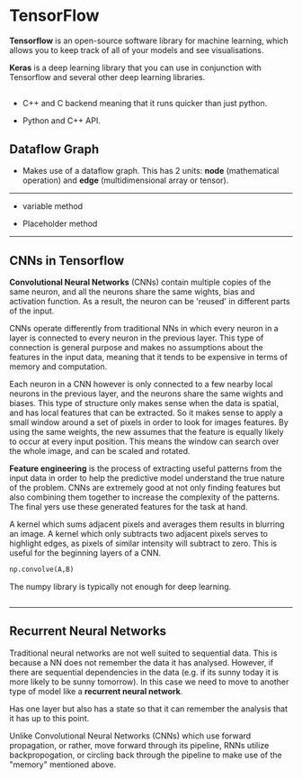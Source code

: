 # TensorFlow

**Tensorflow** is an open-source software library for machine learning, which allows you to keep track of all of your models and see visualisations.

**Keras** is a deep learning library that you can use in conjunction with Tensorflow and several other deep learning libraries.

##

* C++ and C backend meaning that it runs quicker than just python.

* Python and C++ API.

## Dataflow Graph

* Makes use of a dataflow graph. This has 2 units: **node** (mathematical operation) and **edge** (multidimensional array or tensor).


---

* variable method

* Placeholder method

---

## CNNs in Tensorflow

**Convolutional Neural Networks** (CNNs) contain multiple copies of the same neuron, and all the neurons share the same wights, bias and activation function. As a result, the neuron can be 'reused' in different parts of the input.

CNNs operate differently from traditional NNs in which every neuron in a layer is connected to every neuron in the previous layer. This type of connection is general purpose and makes no assumptions about the features in the input data, meaning that it tends to be expensive in terms of memory and computation.  

Each neuron in a CNN however is only connected to a few nearby local neurons in the previous layer, and the neurons share the same wights and biases. This type of structure only makes sense when the data is spatial, and has local features that can be extracted. So it makes sense to apply a small window around a set of pixels in order to look for images features. By using the same weights, the new assumes that the feature is equally likely to occur at every input position. This means the window can search over the whole image, and can be scaled and rotated.

**Feature engineering** is the process of extracting useful patterns from the input data in order to help the predictive model understand the true nature of the problem. CNNs are extremely good at not only finding features but also combining them together to increase the complexity of the patterns. The final yers use these generated features for the task at hand.

A kernel which sums adjacent pixels and averages them results in blurring an image. A kernel which only subtracts two adjacent pixels serves to highlight edges, as pixels of similar intensity will subtract to zero. This is useful for the beginning layers of a CNN.

```python
np.convolve(A,B)
```

The numpy library is typically not enough for deep learning.

```Tensorflow

```

---

## Recurrent Neural Networks

Traditional neural networks are not well suited to sequential data. This is because a NN does not remember the data it has analysed. However, if there are sequential dependencies in the data (e.g. if its sunny today it is more likely to be sunny tomorrow). In this case we need to move to another type of model like a **recurrent neural network**.

Has one layer but also has a state so that it can remember the analysis that it has up to this point.

Unlike Convolutional Neural Networks (CNNs) which use forward propagation, or rather, move forward through its pipeline, RNNs utilize backpropogation, or circling back through the pipeline to make use of the "memory" mentioned above.
